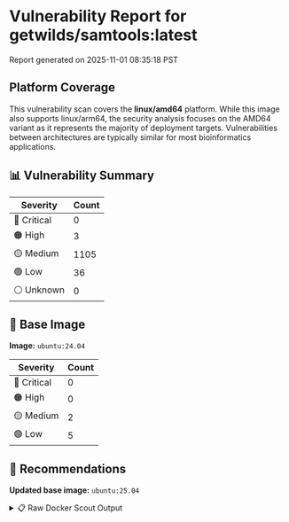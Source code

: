 # Vulnerability Report for getwilds/samtools:latest

Report generated on 2025-11-01 08:35:18 PST

## Platform Coverage

This vulnerability scan covers the **linux/amd64** platform. While this image also supports linux/arm64, the security analysis focuses on the AMD64 variant as it represents the majority of deployment targets. Vulnerabilities between architectures are typically similar for most bioinformatics applications.

## 📊 Vulnerability Summary

| Severity | Count |
|----------|-------|
| 🔴 Critical | 0 |
| 🟠 High | 3 |
| 🟡 Medium | 1105 |
| 🟢 Low | 36 |
| ⚪ Unknown | 0 |

## 🐳 Base Image

**Image:** `ubuntu:24.04`

| Severity | Count |
|----------|-------|
| 🔴 Critical | 0 |
| 🟠 High | 0 |
| 🟡 Medium | 2 |
| 🟢 Low | 5 |

## 🔄 Recommendations

**Updated base image:** `ubuntu:25.04`

<details>
<summary>📋 Raw Docker Scout Output</summary>

```text
Target             │  getwilds/samtools:latest  │    0C     3H   1105M    36L   
    digest           │  d776616b2d0f                      │                               
  Base image         │  ubuntu:24.04                      │    0C     0H     2M     5L    
  Updated base image │  ubuntu:25.04                      │    0C     0H     2M     4L    
                     │                                    │                         -1    

What's next:
    View vulnerabilities → docker scout cves getwilds/samtools:latest
    View base image update recommendations → docker scout recommendations getwilds/samtools:latest
    Include policy results in your quickview by supplying an organization → docker scout quickview getwilds/samtools:latest --org <organization>
```
</details>
